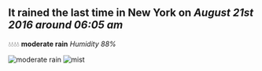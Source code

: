 ## It rained the last time in New York on *August 21st 2016 around 06:05 am*
💧💧💧💧  **moderate rain** *Humidity 88%*

![moderate rain](http://openweathermap.org/img/w/10n.png) ![mist](http://openweathermap.org/img/w/50n.png)
